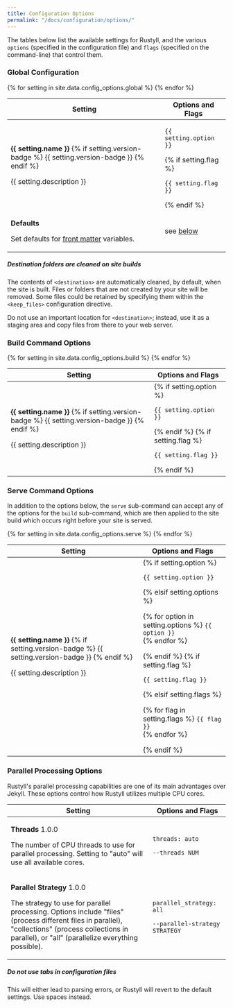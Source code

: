 ```yaml
---
title: Configuration Options
permalink: "/docs/configuration/options/"
---
```


The tables below list the available settings for Rustyll, and the various <code
class="option">options</code> (specified in the configuration file) and <code
class="flag">flags</code> (specified on the command-line) that control them.

### Global Configuration

<div class="mobile-side-scroller">
<table>
  <thead>
    <tr>
      <th>Setting</th>
      <th>
        <span class="option">Options</span> and <span class="flag">Flags</span>
      </th>
    </tr>
  </thead>
  <tbody>
    {% for setting in site.data.config_options.global %}
      <tr class="setting">
        <td>
          <p class="name">
            <strong>{{ setting.name }}</strong>
            {% if setting.version-badge %}
              <span class="version-badge" title="Introduced in v{{ setting.version-badge }}">{{ setting.version-badge }}</span>
            {% endif %}
          </p> 
          <p class="description">{{ setting.description }}</p>
        </td> 
        <td class="align-center">
          <p><code class="option">{{ setting.option }}</code></p>
          {% if setting.flag %}
            <p><code class="flag">{{ setting.flag }}</code></p>
          {% endif %}
        </td>
      </tr>
    {% endfor %}
    <tr>
      <td>
        <p class='name'><strong>Defaults</strong></p>
        <p class='description'>
            Set defaults for <a href="{{ '/docs/front-matter/' | relative_url }}" title="front matter">front matter</a>
            variables.
        </p>
      </td>
      <td class='align-center'>
        <p>see <a href="{{ '/docs/configuration/front-matter-defaults/' | relative_url }}" title="details">below</a></p>
      </td>
    </tr>
  </tbody>
</table>
</div>

<div class="note warning">
  <h5>Destination folders are cleaned on site builds</h5>
  <p>
    The contents of <code>&lt;destination&gt;</code> are automatically
    cleaned, by default, when the site is built. Files or folders that are not
    created by your site will be removed. Some files could be retained
    by specifying them within the <code>&lt;keep_files&gt;</code> configuration directive.
  </p>
  <p>
    Do not use an important location for <code>&lt;destination&gt;</code>; instead, use it as
    a staging area and copy files from there to your web server.
  </p>
</div>

### Build Command Options

<div class="mobile-side-scroller">
<table>
  <thead>
    <tr>
      <th>Setting</th>
      <th><span class="option">Options</span> and <span class="flag">Flags</span></th>
    </tr>
  </thead>
  <tbody>
    {% for setting in site.data.config_options.build %}
      <tr class="setting">
        <td>
          <p class="name">
            <strong>{{ setting.name }}</strong>
            {% if setting.version-badge %}
              <span class="version-badge" title="Introduced in v{{ setting.version-badge }}">{{ setting.version-badge }}</span>
            {% endif %}
          </p> 
          <p class="description">{{ setting.description }}</p>
        </td> 
        <td class="align-center">
          {% if setting.option %}<p><code class="option">{{ setting.option }}</code></p>{% endif %}
          {% if setting.flag %}<p><code class="flag">{{ setting.flag }}</code></p>{% endif %}
        </td>
      </tr>
    {% endfor %}
  </tbody>
</table>
</div>

### Serve Command Options

In addition to the options below, the `serve` sub-command can accept any of the options
for the `build` sub-command, which are then applied to the site build which occurs right
before your site is served.

<div class="mobile-side-scroller">
<table>
  <thead>
    <tr>
      <th>Setting</th>
      <th><span class="option">Options</span> and <span class="flag">Flags</span></th>
    </tr>
  </thead>
  <tbody>
    {% for setting in site.data.config_options.serve %}
      <tr class="setting">
        <td>
          <p class="name">
            <strong>{{ setting.name }}</strong>
            {% if setting.version-badge %}
              <span class="version-badge" title="Introduced in v{{ setting.version-badge }}">{{ setting.version-badge }}</span>
            {% endif %}
          </p> 
          <p class="description">{{ setting.description }}</p>
        </td> 
        <td class="align-center">
          {% if setting.option %}
            <p><code class="option">{{ setting.option }}</code></p>
          {% elsif setting.options %}
            <p>
              {% for option in setting.options %}
                <code class="option">{{ option }}</code><br>
              {% endfor %}
            </p>
          {% endif %}
          {% if setting.flag %}
            <p><code class="flag">{{ setting.flag }}</code></p>
          {% elsif setting.flags %}
            <p>
            {% for flag in setting.flags %}
              <code class="flag">{{ flag }}</code><br>
            {% endfor %}
            </p>
          {% endif %}
        </td>
      </tr>
    {% endfor %}
  </tbody>
</table>
</div>

### Parallel Processing Options

Rustyll's parallel processing capabilities are one of its main advantages over Jekyll. These options control how Rustyll utilizes multiple CPU cores.

<div class="mobile-side-scroller">
<table>
  <thead>
    <tr>
      <th>Setting</th>
      <th><span class="option">Options</span> and <span class="flag">Flags</span></th>
    </tr>
  </thead>
  <tbody>
    <tr class="setting">
      <td>
        <p class="name">
          <strong>Threads</strong>
          <span class="version-badge" title="Introduced in v1.0.0">1.0.0</span>
        </p> 
        <p class="description">The number of CPU threads to use for parallel processing. Setting to "auto" will use all available cores.</p>
      </td> 
      <td class="align-center">
        <p><code class="option">threads: auto</code></p>
        <p><code class="flag">--threads NUM</code></p>
      </td>
    </tr>
    <tr class="setting">
      <td>
        <p class="name">
          <strong>Parallel Strategy</strong>
          <span class="version-badge" title="Introduced in v1.0.0">1.0.0</span>
        </p> 
        <p class="description">The strategy to use for parallel processing. Options include "files" (process different files in parallel), "collections" (process collections in parallel), or "all" (parallelize everything possible).</p>
      </td> 
      <td class="align-center">
        <p><code class="option">parallel_strategy: all</code></p>
        <p><code class="flag">--parallel-strategy STRATEGY</code></p>
      </td>
    </tr>
  </tbody>
</table>
</div>

<div class="note warning">
  <h5>Do not use tabs in configuration files</h5>
  <p>
    This will either lead to parsing errors, or Rustyll will revert to the
    default settings. Use spaces instead.
  </p>
</div>
